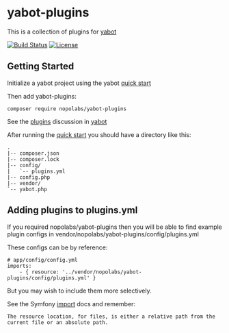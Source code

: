 # yabot-plugins

This is a collection of plugins for [yabot](https://github.com/nopolabs/yabot)

[![Build Status](https://travis-ci.org/nopolabs/yabot-plugins.svg?branch=master)](https://travis-ci.org/nopolabs/yabot-plugins)
[![License](https://poser.pugx.org/nopolabs/yabot-plugins/license)](https://packagist.org/packages/nopolabs/yabot-plugins)

## Getting Started

Initialize a yabot project using the yabot 
[quick start](https://github.com/nopolabs/yabot#quick-start)

Then add yabot-plugins:

    composer require nopolabs/yabot-plugins

See the
[plugins](https://github.com/nopolabs/yabot#plugins-)
discussion in [yabot](https://github.com/nopolabs/yabot)

After running the
[quick start](https://github.com/nopolabs/yabot#quick-start)
you should have a directory like this:

    .
    |-- composer.json
    |-- composer.lock
    |-- config/
    |   `-- plugins.yml
    |-- config.php
    |-- vendor/
    `-- yabot.php

## Adding plugins to plugins.yml

If you required nopolabs/yabot-plugins then you will be able to find example plugin configs in
vendor/nopolabs/yabot-plugins/config/plugins.yml

These configs can be by reference:

    # app/config/config.yml
    imports:
        - { resource: '../vendor/nopolabs/yabot-plugins/config/plugins.yml' }

But you may wish to include them more selectively.

See the Symfony [import](http://symfony.com/doc/current/service_container/import.html) docs
and remember:

    The resource location, for files, is either a relative path from the current file or an absolute path.
